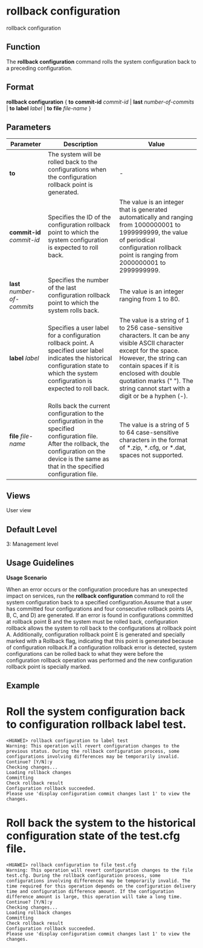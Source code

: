 rollback configuration
======================

rollback configuration

Function
--------



The **rollback configuration** command rolls the system configuration back to a preceding configuration.




Format
------

**rollback configuration** { **to** **commit-id** *commit-id* | **last** *number-of-commits* | **to** **label** *label* | **to** **file** *file-name* }


Parameters
----------

| Parameter | Description | Value |
| --- | --- | --- |
| **to** | The system will be rolled back to the configurations when the configuration rollback point is generated. | - |
| **commit-id** *commit-id* | Specifies the ID of the configuration rollback point to which the system configuration is expected to roll back. | The value is an integer that is generated automatically and ranging from 1000000001 to 1999999999, the value of periodical configuration rollback point is ranging from 2000000001 to 2999999999. |
| **last** *number-of-commits* | Specifies the number of the last configuration rollback point to which the system rolls back. | The value is an integer ranging from 1 to 80. |
| **label** *label* | Specifies a user label for a configuration rollback point. A specified user label indicates the historical configuration state to which the system configuration is expected to roll back. | The value is a string of 1 to 256 case-sensitive characters. It can be any visible ASCII character except for the space. However, the string can contain spaces if it is enclosed with double quotation marks (" "). The string cannot start with a digit or be a hyphen (-). |
| **file** *file-name* | Rolls back the current configuration to the configuration in the specified configuration file. After the rollback, the configuration on the device is the same as that in the specified configuration file. | The value is a string of 5 to 64 case-sensitive characters in the format of \*.zip, \*.cfg, or \*.dat, spaces not supported. |



Views
-----

User view


Default Level
-------------

3: Management level


Usage Guidelines
----------------

**Usage Scenario**

When an error occurs or the configuration procedure has an unexpected impact on services, run the **rollback configuration** command to roll the system configuration back to a specified configuration.Assume that a user has committed four configurations and four consecutive rollback points (A, B, C, and D) are generated. If an error is found in configurations committed at rollback point B and the system must be rolled back, configuration rollback allows the system to roll back to the configurations at rollback point A. Additionally, configuration rollback point E is generated and specially marked with a Rollback flag, indicating that this point is generated because of configuration rollback.If a configuration rollback error is detected, system configurations can be rolled back to what they were before the configuration rollback operation was performed and the new configuration rollback point is specially marked.


Example
-------

# Roll the system configuration back to configuration rollback label test.
```
<HUAWEI> rollback configuration to label test
Warning: This operation will revert configuration changes to the previous status. During the rollback configuration process, some configurations involving differences may be temporarily invalid. Continue? [Y/N]:y
Checking changes...
Loading rollback changes
Committing
Check rollback result
Configuration rollback succeeded.
Please use 'display configuration commit changes last 1' to view the changes.

```

# Roll back the system to the historical configuration state of the test.cfg file.
```
<HUAWEI> rollback configuration to file test.cfg
Warning: This operation will revert configuration changes to the file test.cfg. During the rollback configuration process, some configurations involving differences may be temporarily invalid. The time required for this operation depends on the configuration delivery time and configuration difference amount. If the configuration difference amount is large, this operation will take a long time. Continue? [Y/N]:y
Checking changes...
Loading rollback changes
Committing
Check rollback result
Configuration rollback succeeded.
Please use 'display configuration commit changes last 1' to view the changes.

```